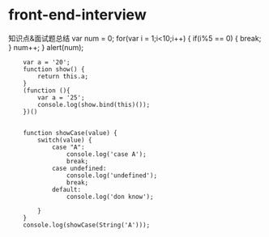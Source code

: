 # front-end-interview
知识点&amp;面试题总结
var num = 0;
        for(var i = 1;i<10;i++) {
            if(i%5 == 0) {
                break;
            }
            num++;
        }
        alert(num);

        var a = '20';
        function show() {
            return this.a;
        }
        (function (){
            var a = '25';
            console.log(show.bind(this)());
        })()


        function showCase(value) {
            switch(value) {
                case "A":
                    console.log('case A');
                    break;
                case undefined:
                    console.log('undefined');
                    break;
                default:
                    console.log('don know');

            }
        }
        console.log(showCase(String('A')));